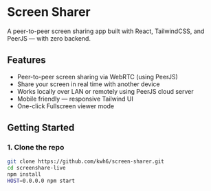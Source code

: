 # Screen Sharer

A peer-to-peer screen sharing app built with React, TailwindCSS, and PeerJS — with zero backend.

## Features

- Peer-to-peer screen sharing via WebRTC (using PeerJS)
- Share your screen in real time with another device
- Works locally over LAN or remotely using PeerJS cloud server
- Mobile friendly — responsive Tailwind UI
- One-click Fullscreen viewer mode

## Getting Started

### 1. Clone the repo

```bash
git clone https://github.com/kwh6/screen-sharer.git
cd screenshare-live
npm install
HOST=0.0.0.0 npm start
